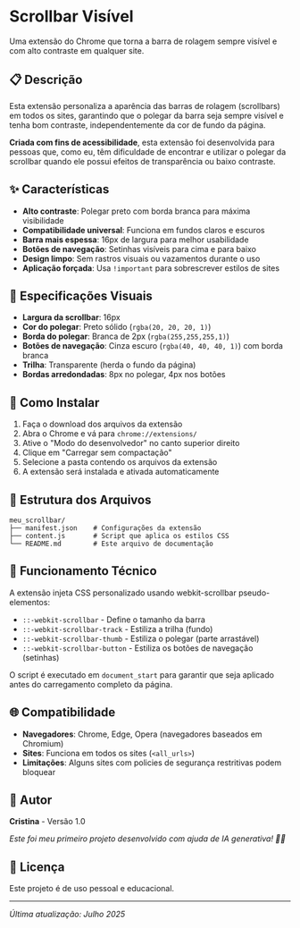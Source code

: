 # Scrollbar Visível

Uma extensão do Chrome que torna a barra de rolagem sempre visível e com alto contraste em qualquer site.

## 📋 Descrição

Esta extensão personaliza a aparência das barras de rolagem (scrollbars) em todos os sites, garantindo que o polegar da barra seja sempre visível e tenha bom contraste, independentemente da cor de fundo da página.

**Criada com fins de acessibilidade**, esta extensão foi desenvolvida para pessoas que, como eu, têm dificuldade de encontrar e utilizar o polegar da scrollbar quando ele possui efeitos de transparência ou baixo contraste.

## ✨ Características

- **Alto contraste**: Polegar preto com borda branca para máxima visibilidade
- **Compatibilidade universal**: Funciona em fundos claros e escuros
- **Barra mais espessa**: 16px de largura para melhor usabilidade
- **Botões de navegação**: Setinhas visíveis para cima e para baixo
- **Design limpo**: Sem rastros visuais ou vazamentos durante o uso
- **Aplicação forçada**: Usa `!important` para sobrescrever estilos de sites

## 🎨 Especificações Visuais

- **Largura da scrollbar**: 16px
- **Cor do polegar**: Preto sólido (`rgba(20, 20, 20, 1)`)
- **Borda do polegar**: Branca de 2px (`rgba(255,255,255,1)`)
- **Botões de navegação**: Cinza escuro (`rgba(40, 40, 40, 1)`) com borda branca
- **Trilha**: Transparente (herda o fundo da página)
- **Bordas arredondadas**: 8px no polegar, 4px nos botões

## 🚀 Como Instalar

1. Faça o download dos arquivos da extensão
2. Abra o Chrome e vá para `chrome://extensions/`
3. Ative o "Modo do desenvolvedor" no canto superior direito
4. Clique em "Carregar sem compactação"
5. Selecione a pasta contendo os arquivos da extensão
6. A extensão será instalada e ativada automaticamente

## 📁 Estrutura dos Arquivos

```
meu_scrollbar/
├── manifest.json    # Configurações da extensão
├── content.js       # Script que aplica os estilos CSS
└── README.md        # Este arquivo de documentação
```

## 🔧 Funcionamento Técnico

A extensão injeta CSS personalizado usando webkit-scrollbar pseudo-elementos:

- `::-webkit-scrollbar` - Define o tamanho da barra
- `::-webkit-scrollbar-track` - Estiliza a trilha (fundo)
- `::-webkit-scrollbar-thumb` - Estiliza o polegar (parte arrastável)
- `::-webkit-scrollbar-button` - Estiliza os botões de navegação (setinhas)

O script é executado em `document_start` para garantir que seja aplicado antes do carregamento completo da página.

## 🌐 Compatibilidade

- **Navegadores**: Chrome, Edge, Opera (navegadores baseados em Chromium)
- **Sites**: Funciona em todos os sites (`<all_urls>`)
- **Limitações**: Alguns sites com policies de segurança restritivas podem bloquear

## 👤 Autor

**Cristina** - Versão 1.0

*Este foi meu primeiro projeto desenvolvido com ajuda de IA generativa! 🤖✨*

## 📄 Licença

Este projeto é de uso pessoal e educacional.

---

*Última atualização: Julho 2025*
